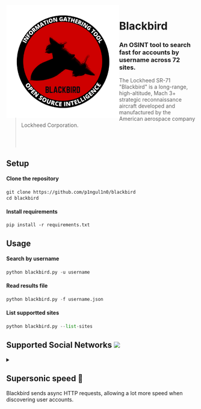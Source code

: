 <img alt="blackbird-logo" align="left" width="300" height="300" src="https://github.com/p1ngul1n0/badges/blob/main/badges/20.png">
<h1>Blackbird</h1>

### An OSINT tool to search fast for accounts by username across 72 sites.
> The Lockheed SR-71 "Blackbird" is a long-range, high-altitude, Mach 3+ strategic reconnaissance aircraft developed and manufactured by the American aerospace company Lockheed Corporation.
</br></br></br></br>

## Setup

#### Clone the repository
```shell
git clone https://github.com/p1ngul1n0/blackbird
cd blackbird
```

#### Install requirements
```shell
pip install -r requirements.txt
```

## Usage

#### Search by username
```python
python blackbird.py -u username
```
#### Read results file
```python
python blackbird.py -f username.json
```

#### List supportted sites
```python
python blackbird.py --list-sites
```

## Supported Social Networks <a name="social-networks"></a> ![](https://img.shields.io/badge/72--red)
<details>
  <summary></summary>
  
1. Facebook
2. YouTube
3. Twitter
4. Telegram
5. TikTok
6. Tinder
7. Instagram
8. Pinterest
9. Snapchat
10. Reddit
11. Soundcloud
12. Github
13. Steam
14. Linktree
15. Xbox Gamertag
16. Twitter Archived
17. Xvideos
18. PornHub
19. Xhamster
20. Periscope
21. Ask FM
22. Vimeo
23. Twitch
24. Pastebin
25. WordPress Profile
26. WordPress Site
27. AllMyLinks
28. Buzzfeed
29. Jsiddle
30. Sourceforge
31. Kickstarter
32. Smule
33. Blogspot
34. Tradingview
35. Internet Archive
36. Alura
37. Behance
38. MySpace
39. Disqus
40. Slideshare
41. Rumble
42. Ebay
43. RedBubble
44. Kik
45. Roblox
46. Armor Games
47. Fortnite Tracker
48. Duolingo
49. Chess
50. Shopify
51. Untappd
52. Last FM
53. Cash APP
54. Imgur
55. Trello
56. MCUUID Minecraft
57. Patreon
58. DockerHub
59. Kongregate
60. Vine
61. Gamespot
62. Shutterstock
63. Chaturbate
64. ProtonMail
65. TripAdvisor
66. RapidAPI
67. HackTheBox
68. Wikipedia
69. Buymeacoffe
70. Arduino
71. League of Legend Tracker
</details>

## Supersonic speed :rocket:
Blackbird sends async HTTP requests, allowing a lot more speed when discovering user accounts.
